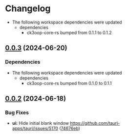 # Changelog

* The following workspace dependencies were updated
  * dependencies
    * ck3oop-core-rs bumped from 0.1.1 to 0.1.2

## [0.0.3](https://github.com/bukowa/ck3oop/compare/ck3oop-ui-rs-v0.0.2...ck3oop-ui-rs-v0.0.3) (2024-06-20)

### Dependencies
* The following workspace dependencies were updated
  * dependencies
    * ck3oop-core-rs bumped from 0.1.0 to 0.1.1

## [0.0.2](https://github.com/bukowa/ck3oop/compare/ck3oop-ui-rs-v0.0.1...ck3oop-ui-rs-v0.0.2) (2024-06-18)


### Bug Fixes

* **ui:** Hide initial blank window https://github.com/tauri-apps/tauri/issues/5170 ([74676eb](https://github.com/bukowa/ck3oop/commit/74676ebce4a1ac4330ab62a5e522847cd2d96b62))
